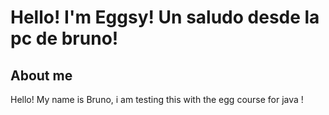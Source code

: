 # Hello! I'm Eggsy! Un saludo desde la pc de bruno!
## About me
Hello! My name is Bruno, i am testing this with the egg course for java !